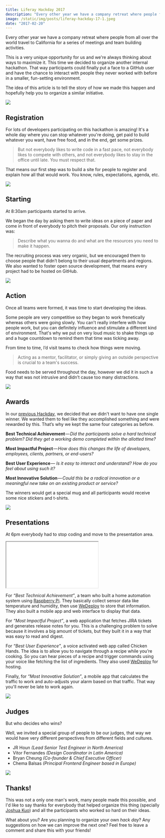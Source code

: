 ```yaml
---
title: Liferay Hackday 2017
description: "Every other year we have a company retreat where people from all over the world travel to California for a series of meetings and team building activities."
image: /static/img/posts/liferay-hackday-17-1.jpeg
date: "2017-02-20"
---
```


Every other year we have a company retreat where people from all over the world travel to California for a series of meetings and team building activities.

This is a very unique opportunity for us and we're always thinking about ways to maximize it. This time we decided to organize another internal hackathon. That way participants could finally put a face to a GitHub user and have the chance to interact with people they never worked with before in a smaller, fun-setting environment.

The idea of this article is to tell the story of how we made this happen and hopefully help you to organize a similar initiative.

<img src="/static/img/posts/liferay-hackday-17-2.jpeg" class="post-image-full">

## Registration

For lots of developers participating on this hackathon is amazing! It's a whole day where you can stop whatever you're doing, get paid to build whatever you want, have free food, and in the end, get some prizes.

> But not everybody likes to write code in a fast pace, not everybody likes to compete with others, and not everybody likes to stay in the office until late. You must respect that.

That means our first step was to build a site for people to register and explain how all that would work. You know, rules, expectations, agenda, etc.

![](/static/img/posts/liferay-hackday-17-3.png)

## Starting

At 8:30am participants started to arrive.

We began the day by asking them to write ideas on a piece of paper and come in front of everybody to pitch their proposals. Our only instruction was:

> Describe what you wanna do and what are the resources you need to make it happen.

The recruiting process was very organic, but we encouraged them to choose people that didn’t belong to their usual departments and regions. We also wanted to foster open source development, that means every project had to be hosted on GitHub.

<img src="/static/img/posts/liferay-hackday-17-4.jpeg" class="post-image-full">

## Action

Once all teams were formed, it was time to start developing the ideas.

Some people are very competitive so they began to work frenetically whereas others were going slowly. You can't really interfere with how people work, but you can definitely influence and stimulate a different kind of environment. That's why we put on very loud music to shake things up and a huge countdown to remind them that time was ticking away.

From time to time, I’d visit teams to check how things were moving.

> Acting as a mentor, facilitator, or simply giving an outside perspective is crucial to a team's success.

Food needs to be served throughout the day, however we did it in such a way that was not intrusive and didn’t cause too many distractions.

<img src="/static/img/posts/liferay-hackday-17-5.jpeg" class="post-image-full">

## Awards

In our [previous Hackday](https://medium.com/developer-relations/liferay-hack-day-46a715239cf0#.rdhcw17gy), we decided that we didn't want to have one single winner. We wanted them to feel like they accomplished something and were rewarded by this. That’s why we kept the same four categories as before.

**Best Technical Achievement** — *Did the participants solve a hard technical problem? Did they get a working demo completed within the allotted time?*

**Most Impactful Project** — *How does this changes the life of developers, employees, clients, partners, or end-users?*

**Best User Experience** — _Is it easy to interact and understand? How do you feel about using such it?_

**Most Innovative Solution** — *Could this be a radical innovation or a meaningful new take on an existing product or service?*

The winners would get a special mug and all participants would receive some nice stickers and t-shirts.

<img src="/static/img/posts/liferay-hackday-17-6.jpeg" class="post-image-full">

## Presentations

At 6pm everybody had to stop coding and move to the presentation area.

<div class="iframe-wrap">
  <iframe src="//www.youtube.com/embed/?list=PLKb_gn-WO_Kp27mYBFN2GEaNLTR4VSXP9">
  </iframe>
</div>

For _“Best Technical Achievement”_, a team who built a home automation system using [Raspberry Pi](https://www.raspberrypi.org/). They basically collect sensor data like temperature and humidity, then use [WeDeploy](http://wedeploy.com/) to store that information. They also built a mobile app and web interface to display that data.

For _“Most Impactful Project”_, a web application that fetches JIRA tickets and generates release notes for you. This is a challenging problem to solve because it involves a big amount of tickets, but they built it in a way that was easy to read and digest.

For _“Best User Experience”_, a voice activated web app called Chicken Hands. The idea is to allow you to navigate through a recipe while you’re cooking. So you can hear pieces of a recipe and trigger commands using your voice like fetching the list of ingredients. They also used [WeDeploy](http://wedeploy.com/) for hosting.

Finally, for _“Most Innovative Solution”_, a mobile app that calculates the traffic to work and auto-adjusts your alarm based on that traffic. That way you'll never be late to work again.

<img src="/static/img/posts/liferay-hackday-17-7.jpeg" class="post-image-full">

## Judges

But who decides who wins?

Well, we invited a special group of people to be our judges, that way we would have very different perspectives from different fields and cultures.

- JR Houn _(Lead Senior Test Engineer in North America)_
- Vitor Fernandes _(Design Coordinator in Latin America)_
- Bryan Cheung _(Co-founder & Chief Executive Officer)_
- Chema Balsas _(Principal Frontend Engineer based in Europe)_

<img src="/static/img/posts/liferay-hackday-17-8.jpeg" class="post-image-full">

## Thanks!

This was not a only one man's work, many people made this possible, and I'd like to say thanks for everybody that helped organize this thing (specially [Joshua Kuo](https://web.liferay.com/web/joshua.kuo/profile)) and all the participants who worked so hard on their ideas.

What about you? Are you planning to organize your own _hack day_? Any suggestions on how we can improve the next one? Feel free to leave a comment and share this with your friends!
